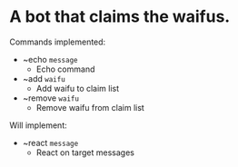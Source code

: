 # A bot that claims the waifus.

Commands implemented:
* ~echo `message` 
  - Echo command
* ~add `waifu`
  - Add waifu to claim list
* ~remove `waifu`
  - Remove waifu from claim list


Will implement:
* ~react `message`
  - React on target messages
